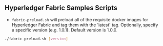 ## Hyperledger Fabric Samples Scripts

- `fabric-preload.sh` will preload all of the requisite docker images for Hyperledger Fabric and tag them
with the 'latest' tag. Optionally, specify a specific version (e.g. 1.0.1). Default version is 1.0.0.

```bash
./fabric-preload.sh [version]
```
